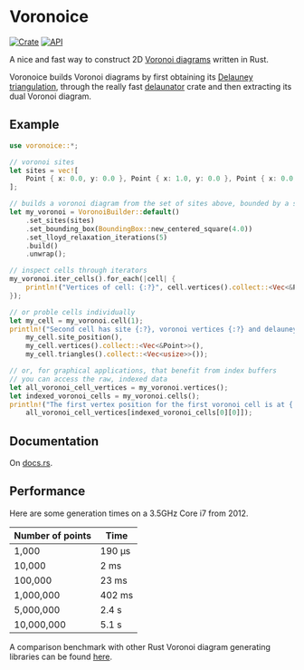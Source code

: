# Voronoice

[![Crate](https://img.shields.io/crates/v/voronoice.svg)](https://crates.io/crates/voronoice)
[![API](https://docs.rs/voronoice/badge.svg)](https://docs.rs/voronoice)

A nice and fast way to construct 2D [Voronoi diagrams](https://en.wikipedia.org/wiki/Voronoi_diagram) written in Rust.

Voronoice builds Voronoi diagrams by first obtaining its [Delauney triangulation](https://en.wikipedia.org/wiki/Delaunay_triangulation), through the really fast [delaunator](https://docs.rs/delaunator/*/delaunator) crate and then extracting its dual Voronoi diagram.

## Example

```rust
use voronoice::*;

// voronoi sites
let sites = vec![
    Point { x: 0.0, y: 0.0 }, Point { x: 1.0, y: 0.0 }, Point { x: 0.0, y: 1.0 }
];

// builds a voronoi diagram from the set of sites above, bounded by a square of size 4
let my_voronoi = VoronoiBuilder::default()
    .set_sites(sites)
    .set_bounding_box(BoundingBox::new_centered_square(4.0))
    .set_lloyd_relaxation_iterations(5)
    .build()
    .unwrap();

// inspect cells through iterators
my_voronoi.iter_cells().for_each(|cell| {
    println!("Vertices of cell: {:?}", cell.vertices().collect::<Vec<&Point>>())
});

// or proble cells individually
let my_cell = my_voronoi.cell(1);
println!("Second cell has site {:?}, voronoi vertices {:?} and delauney triangles {:?}",
    my_cell.site_position(),
    my_cell.vertices().collect::<Vec<&Point>>(),
    my_cell.triangles().collect::<Vec<usize>>());

// or, for graphical applications, that benefit from index buffers
// you can access the raw, indexed data
let all_voronoi_cell_vertices = my_voronoi.vertices();
let indexed_voronoi_cells = my_voronoi.cells();
println!("The first vertex position for the first voronoi cell is at {:?}",
    all_voronoi_cell_vertices[indexed_voronoi_cells[0][0]]);
```

## Documentation

On [docs.rs](https://docs.rs/voronoice/*/voronoice/).

## Performance

Here are some generation times on a 3.5GHz Core i7 from 2012.

| Number of points | Time         |
| -----------------|--------------|
|      1,000       | 190 µs       |
|     10,000       | 2 ms         |
|    100,000       | 23 ms        |
|  1,000,000       | 402 ms       |
|  5,000,000       | 2.4 s        |
| 10,000,000       | 5.1 s        |

A comparison benchmark with other Rust Voronoi diagram generating libraries can be found [here](https://github.com/andreesteve/voronoi-benchmark-rs).
